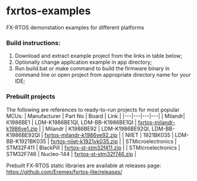 # fxrtos-examples
FX-RTOS demonstation examples for different platforms
### Build instructions:
1. Download and extract example project from the links in table below;
2. Optionally change application example in app directory;
3. Run build.bat or make command to build the firmware binary in command line or open project from appropriate directory name for your IDE;
### Prebuilt projects
The following are references to ready-to-run projects for most popular MCUs:
| Manufacturer | Part No | Board | Link |
|---|---|---|---|
| Milandr| К1986ВЕ1 | LDM-K1986BE1QI, LDM-BB-K1986BE1QI | [fxrtos-milandr-k1986ve1.zip](https://github.com/Eremex/fxrtos-examples/releases/download/v0.1/fxrtos-milandr-k1986ve1.zip) |
| Milandr | К1986ВЕ92 | LDM-K1986BE92QI, LDM-BB-K1986BE92QI | [fxrtos-milandr-k1986ve92.zip](https://github.com/Eremex/fxrtos-examples/releases/download/v0.1/fxrtos-milandr-k1986ve92.zip) |
| NIIET | 1921ВК035 | LDM-BB-K1921BK035 | [fxrtos-niiet-k1921vk035.zip](https://github.com/Eremex/fxrtos-examples/releases/download/v0.1/fxrtos-niiet-k1921vk035.zip) |
| STMicroelectronics | STM32F411 | BlackPill | [fxrtos-st-stm32f411.zip](https://github.com/Eremex/fxrtos-examples/releases/download/v0.1/fxrtos-st-stm32f411.zip) |
| STMicroelectronics | STM32F746  | Nucleo-144 | [fxrtos-st-stm32f746.zip](https://github.com/Eremex/fxrtos-examples/releases/download/v0.1/fxrtos-st-stm32f746.zip) |

Prebuilt FX-RTOS static libraries are available at releases page: https://github.com/Eremex/fxrtos-lite/releases/
